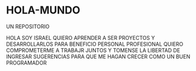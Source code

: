# HOLA-MUNDO
UN REPOSITORIO 

HOLA SOY ISRAEL
QUIERO APRENDER A SER PROYECTOS Y DESARROLLARLOS PARA BENEFICIO PERSONAL PROFESIONAL
QUIERO COMPROMETERME A TRABAJR JUNTOS Y TOMENSE LA LIBERTAD DE INGRESAR SUGERENCIAS PARA QUE ME HAGAN CRECER COMO UN BUEN PROGRAMADOR
